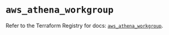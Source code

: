 # `aws_athena_workgroup`

Refer to the Terraform Registry for docs: [`aws_athena_workgroup`](https://registry.terraform.io/providers/hashicorp/aws/5.63.1/docs/resources/athena_workgroup).
